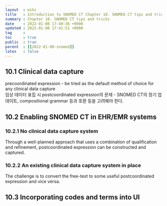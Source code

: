 ```yaml
---
layout  : wiki
title   : Introduction to SNOMED CT Chapter 10. SNOMED CT tips and tricks 
summary : Chapter 10. SNOMED CT tips and tricks
date    : 2022-01-08 17:40:36 +0900
updated : 2022-01-08 17:41:51 +0900
tag     : 
toc     : true
public  : true
parent  : [[2022-01-08-snomed]]
latex   : false
---
```


## 10.1 Clinical data capture

precoordinated expression - be tried as the default method of choice for any clinical data capture  
임상 데이터 표집 시 postcoordinated expression의 문제 - SNOMED CT의 정기 업데이트, compositional grammar 등과 호환 등을 고려해야 한다.  

## 10.2 Enabling SNOMED CT in EHR/EMR systems

### 10.2.1 No clinical data capture system

Through a well-planned approach that uses a combination of qualification and refinement, postcoordinated expression can be constructed and captured.

### 10.2.2 An existing clinical data capture system in place

The challenge is to convert the free-text to some useful postcoordinated expression and vice versa.

## 10.3 Incorporating codes and terms into UI

